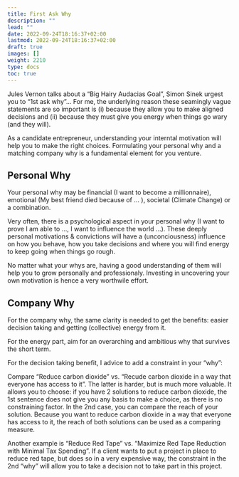 ```yaml
---
title: First Ask Why
description: ""
lead: ""
date: 2022-09-24T18:16:37+02:00
lastmod: 2022-09-24T18:16:37+02:00
draft: true
images: []
weight: 2210
type: docs  
toc: true
---
```


Jules Vernon talks about a “Big Hairy Audacias Goal”, Simon Sinek urgest you to “1st ask why”… For me, the underlying reason these seamingly vague statements are so important is (i) because they allow you to make aligned decisions and (ii) because they must give you energy when things go wary (and they will).

As a candidate entrepreneur, understanding your interntal motivation will help you to make the right choices. Formulating your personal why and a matching company why is a fundamental element for you venture.

## Personal Why
Your personal why may be financial (I want to become a millionnaire), emotional (My best friend died because of … ), societal (Climate Change) or a combination. 

Very often, there is a psychological aspect in your personal why (I want to prove I am able to …, I want to influence the world …). These deeply personal motivations & convictions will have a (unconciousness) influence on how you behave, how you take decisions and where you will find energy to keep going when things go rough.

No matter what your whys are, having a good understanding of them will help you to grow personally and professionaly. Investing in uncovering your own motivation is hence a very worthwile effort.
## Company Why
For the company why, the same clarity is needed to get the benefits: easier decision taking and getting (collective) energy from it.

For the energy part, aim for an overarching and ambitious why that survives the short term.

For the decision taking benefit, I advice to add a constraint in your “why”:

Compare “Reduce carbon dioxide” vs. “Recude carbon dioxide in a way that everyone has access to it”. The latter is harder, but is much more valuable. It allows you to choose: if you have 2 solutions to reduce carbon dioxide, the 1st sentence does not give you any basis to make a choice, as there is no constraining factor. In the 2nd case, you can compare the reach of your solution. Because you want to reduce carbon dioxide in a way that everyone has access to it, the reach of both solutions can be used as a comparing measure.

Another example is “Reduce Red Tape” vs. “Maximize Red Tape Reduction with Minimal Tax Spending”. If a client wants to put a project in place to reduce red tape, but does so in a very expensive way, the constraint in the 2nd “why” will allow you to take a decision not to take part in this project.
